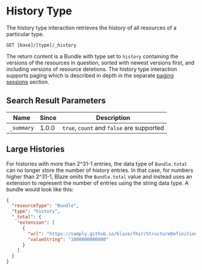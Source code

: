 # History Type

The history type interaction retrieves the history of all resources of a particular type.

```
GET [base]/[type]/_history
```

The return content is a Bundle with type set to `history` containing the versions of the resources in question, sorted with newest versions first, and including versions of resource deletions. The history type interaction supports paging which is described in depth in the separate [paging sessions](../../api.md#paging-sessions) section.

## Search Result Parameters

| Name       | Since | Description                               |
|------------|-------|-------------------------------------------|
| `_summary` | 1.0.0 | `true`, `count` and `false` are supported |

## Large Histories

For histories with more than 2^31-1 entries, the data type of `Bundle.total` can no longer store the number of history entries. In that case, for numbers higher than 2^31-1, Blaze omits the `Bundle.total` value and instead uses an extension to represent the number of entries using the string data type. A bundle would look like this:

```json
{
  "resourceType": "Bundle",
  "type": "history",
  "_total": {
    "extension": [
      {
        "url": "https://samply.github.io/blaze/fhir/StructureDefinition/grand-total",
        "valueString": "1000000000000"
      }
    ]
  }
}
```
